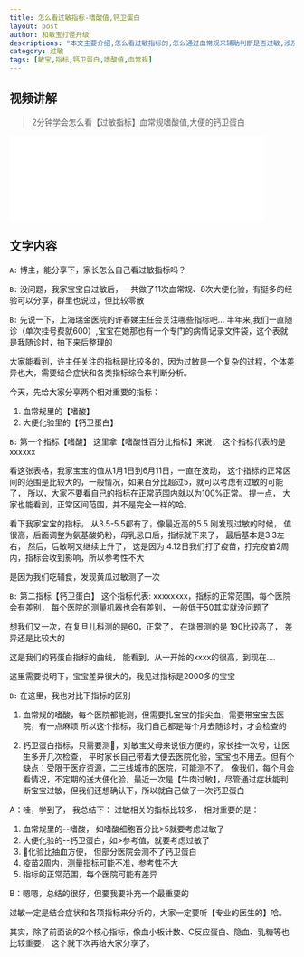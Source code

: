 ```yaml
---
title: 怎么看过敏指标-嗜酸值,钙卫蛋白
layout: post
author: 和敏宝打怪升级
descriptions: "本文主要介绍,怎么看过敏指标的,怎么通过血常规来辅助判断是否过敏,涉及到嗜酸性、钙卫蛋白"
category: 过敏
tags: [敏宝,指标,钙卫蛋白,嗜酸值,血常规]
---
```


## 视频讲解
> 2分钟学会怎么看【过敏指标】血常规嗜酸值,大便的钙卫蛋白
 
<iframe src="//player.bilibili.com/player.html?isOutside=true&aid=115327371317442&bvid=BV1sExjzvEpV&cid=32880592317&p=1" scrolling="no" border="0" frameborder="no" framespacing="0" allowfullscreen="true" width="450" ></iframe>


## 文字内容
`A:` 博主，能分享下，家长怎么自己看过敏指标吗？

`B:` 没问题，我家宝宝自过敏后，一共做了11次血常规、8次大便化验，有挺多的经验可以分享，群里也说过，但比较零散

`B:` 先说一下，上海瑞金医院的许春娣主任会关注哪些指标吧...
半年来,我们一直随诊（单次挂号费就600）,宝宝在她那也有一个专门的病情记录文件袋，这个表就是我随诊时，拍下来后整理的

大家能看到，许主任关注的指标是比较多的，因为过敏是一个复杂的过程，个体差异也大，需要结合症状和各类指标综合来判断分析。

今天，先给大家分享两个相对重要的指标：
1. 血常规里的【嗜酸】
2. 大便化验里的【钙卫蛋白】

`B:`  第一个指标【嗜酸】
这里拿【嗜酸性百分比指标】来说， 这个指标代表的是xxxxxx

看这张表格，我家宝宝的值从1月1日到6月11日，一直在波动，
这个指标的正常区间的范围是比较大的，一般情况，如果百分比超过5，就可以考虑有过敏的可能了， 所以，大家不要看自己的指标在正常范围内就以为100%正常。
提一点， 大家也能看到，正常区间范围，并不是完全一样的哈。

看下我家宝宝的指标， 从3.5-5.5都有了，像最近高的5.5
刚发现过敏的时候， 值很高，后面调整为氨基酸奶粉，母乳忌口后，指标就下来了， 最后基本是3.3左右， 然后，后敏啊又继续上升了， 这是因为 4.12日我们打了疫苗，打完疫苗2周内，指标会收到影响，所以参考性不大

是因为我们吃辅食，发现黄瓜过敏测了一次

`B:` 第二指标【钙卫蛋白】
这个指标代表: xxxxxxxx，指标的正常范围，每个医院会有差别， 每个医院的测量机器也会有差别， 
一般低于50其实就没问题了

想我们又一次，在复旦儿科测的是60，正常了， 在瑞景测的是 190比较高了， 差异还是比较大的

这是我们的钙蛋白指标的曲线， 能看到，从一开始的xxxx的很高，到现在....


这里需要说明下，宝宝差异很大的，我见过指标是2000多的宝宝


`B:` 在这里，我也对比下指标的区别

1. 血常规的嗜酸，每个医院都能测，但需要扎宝宝的指尖血，需要带宝宝去医院，有一点麻烦
所以这个指标，我们自己都是每个月去随诊时，才会检查的

2. 钙卫蛋白指标，只需要测💩，对敏宝父母来说很方便的，家长挂一次号，让医生多开几次检查， 平时家长自己带着大便去医院化验，宝宝也不用去。但有个缺点：受限于医疗资源，二三线城市的医院，可能测不了。
像我们，每个月会看情况，不定期的送大便化验，最近一次是【牛肉过敏】，尽管通过症状能判断宝宝过敏，但我们还想确认下，所以就自己做了一次钙卫蛋白


A：哇，学到了， 我总结下：
过敏相关的指标比较多， 相对重要的是：
1. 血常规里的--嗜酸， 如嗜酸细胞百分比>5就要考虑过敏了
2. 大便化验的--钙卫蛋白，如>参考值，就要考虑过敏了
3. 💩化验比抽血方便， 但部分医院会测不了钙卫蛋白
4. 疫苗2周内，测量指标可能不准，参考性不大
5. 指标的正常范围，每个医院可能有差异

B：嗯嗯，总结的很好，但要我要补充一个最重要的

过敏一定是结合症状和各项指标来分析的，大家一定要听【专业的医生的】哈。

其实，除了前面说的2个核心指标，像血小板计数、C反应蛋白、隐血、乳糖等也比较重要， 这个就下次再给大家分享了。


